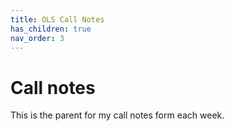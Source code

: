 ```yaml
---
title: OLS Call Notes
has_children: true
nav_order: 3
---
```


# Call notes

This is the parent for my call notes form each week.
